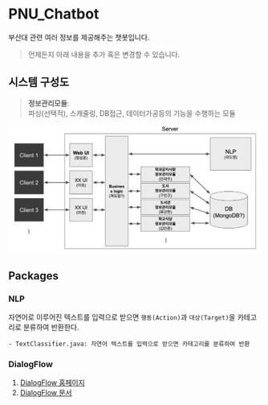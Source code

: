 # PNU_Chatbot

부산대 관련 여러 정보를 제공해주는 챗봇입니다.

> 언제든지 아래 내용을 추가 혹은 변경할 수 있습니다.

## 시스템 구성도

> **정보관리모듈**: <br>
파싱(선택적), 스캐줄링, DB접근, 데이터가공등의 기능을 수행하는 모듈

![system configuration](resource/system-configuration.png)

## Packages

### NLP
자연어로 이루어진 텍스트를 입력으로 받으면 `행동(Action)`과 `대상(Target)`을 카테고리로 분류하여 반환한다.

```
- TextClassifier.java: 자연어 텍스트를 입력으로 받으면 카테고리를 분류하여 반환
```

### DialogFlow 

1. [DialogFlow 홈페이지](https://dialogflow.com/)
2. [DialogFlow 문서](https://dialogflow.com/docs)
